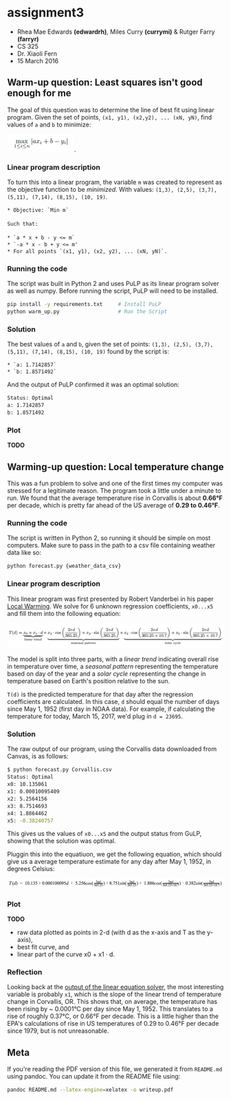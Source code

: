 # assignment3
- Rhea Mae Edwards **(edwardrh)**, Miles Curry **(currymi)** & Rutger Farry **(farryr)**
- CS 325
- Dr. Xiaoli Fern
- 15 March 2016

## Warm-up question: Least squares isn't good enough for me
The goal of this question was to determine the line of best fit using linear
program. Given the set of points, `(x1, y1), (x2,y2), ... (xN, yN)`, find values of `a` and `b` to minimize: 

![Prob 1 Objective Function](docs/prob1OF.png "Objective Function").

### Linear program description
To turn this into a linear program, the variable `m` was created to represent as the objective function to be  *minimized*. With values: `(1,3), (2,5), (3,7), (5,11), (7,14), (8,15), (10, 19)`.

    * Objective: `Min m`

    Such that:

    * `a * x + b - y <= m`
    * `-a * x - b + y <= m'
    * For all points `(x1, y1), (x2, y2), ... (xN, yN)`.

### Running the code
The script was built in Python 2 and uses PuLP as its linear program solver as well as numpy. Before running the script, PuLP will need to be installed.

```bash
pip install -y requirements.txt     # Install PuLP
python warm_up.py                   # Run the Script
```
### Solution
The best values of `a` and `b`, given the set of points: `(1,3), (2,5), (3,7),
(5,11), (7,14), (8,15), (10, 19)` found by the script is:

    * `a: 1.7142857`
    * `b: 1.8571492`

And the output of PuLP confirmed it was an optimal solution:

```bash
Status: Optimal
a: 1.7142857
b: 1.8571492
```
### Plot
**TODO**


## Warming-up question: Local temperature change
This was a fun problem to solve and one of the first times my computer was stressed for a legitimate reason. The program took a little under a minute to run. We found that the average temperature rise in Corvallis is about **0.66°F** per decade, which is pretty far ahead of the US average of **0.29 to 0.46°F**.

### Running the code
The script is written in Python 2, so running it should be simple on most computers. Make sure to pass in the path to a csv file containing weather data like so:
```bash
python forecast.py {weather_data_csv}
```

### Linear program description
This linear program was first presented by Robert Vanderbei in his paper [Local Warming](http://www.princeton.edu/~rvdb/tex/LocalWarming/LocalWarming.pdf). We solve for 6 unknown regression coefficients, `x0...x5` and fill them into the following equation:

![Climate model](docs/climate_model.png)

The model is split into three parts, with a *linear trend* indicating overall rise in temperature over time, a *seasonal pattern* representing the temperature based on day of the year and a *solar cycle* representing the change in temperature based on Earth's position relative to the sun. 

`T(d)` is the predicted temperature for that day after the regression coefficients are calculated. In this case, `d` should equal the number of days since May 1, 1952 (first day in NOAA data). For example, if calculating the temperature for today, March 15, 2017, we'd plug in `d = 23695`.

### Solution
The raw output of our program, using the Corvallis data downloaded from Canvas, is as follows:
```bash
$ python forecast.py Corvallis.csv
Status: Optimal
x0: 10.135061
x1: 0.00010095409
x2: 5.2564156
x3: 8.7514693
x4: 1.8864462
x5: -0.38240757
```
This gives us the values of `x0...x5` and the output status from GuLP, showing that the solution was optimal.

Pluggin this into the equatiuon, we get the following equation, which should give us a average temperature estimate for any day after May 1, 1952, in degrees Celsius:

![Calculated climate model](docs/climate_model_filled.png)

### Plot
**TODO**
- raw data plotted as points in 2-d (with d as the x-axis and T as the y-axis),
- best fit curve, and
- linear part of the curve x0 + x1 · d.

### Reflection
Looking back at the [output of the linear equation solver](#solution), the most interesting variable is probably `x1`, which is the slope of the linear trend of temperature change in Corvallis, OR. This shows that, on average, the temperature has been rising by ~ 0.0001°C per day since May 1, 1952. This translates to a rise of roughly 0.37°C, or 0.66°F per decade. This is a little higher than the EPA's calculations of rise in US temperatures of 0.29 to 0.46°F per decade since 1979, but is not unreasonable.

## Meta
If you're reading the PDF version of this file, we generated it from `README.md` using pandoc. You can update it from the README file using:
```bash
pandoc README.md --latex-engine=xelatex -o writeup.pdf
```